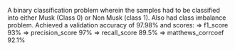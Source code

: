 A binary classification problem wherein the samples had to be classified into either Musk (Class 0) or Non Musk (class 1).
Also had class imbalance problem.
Achieved a validation accuracy of 97.98%
and scores: 
            => f1_score 93%
            => precision_score 97%
            => recall_score 89.5%
            => matthews_corrcoef 92.1%
